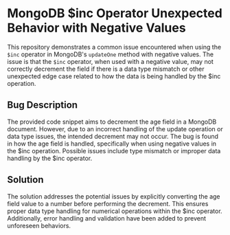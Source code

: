 # MongoDB $inc Operator Unexpected Behavior with Negative Values

This repository demonstrates a common issue encountered when using the `$inc` operator in MongoDB's `updateOne` method with negative values.  The issue is that the `$inc` operator, when used with a negative value, may not correctly decrement the field if there is a data type mismatch or other unexpected edge case related to how the data is being handled by the $inc operation.

## Bug Description
The provided code snippet aims to decrement the age field in a MongoDB document.  However, due to an incorrect handling of the update operation or data type issues, the intended decrement may not occur. The bug is found in how the age field is handled, specifically when using negative values in the $inc operation. Possible issues include type mismatch or improper data handling by the $inc operator.

## Solution
The solution addresses the potential issues by explicitly converting the age field value to a number before performing the decrement. This ensures proper data type handling for numerical operations within the $inc operator.  Additionally, error handling and validation have been added to prevent unforeseen behaviors.